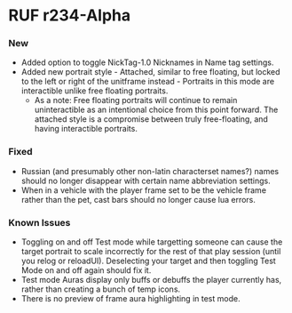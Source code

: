# RUF r234-Alpha
### New
* Added option to toggle NickTag-1.0 Nicknames in Name tag settings.
* Added new portrait style - Attached, similar to free floating, but locked to the left or right of the unitframe instead - Portraits in this mode are interactible unlike free floating portraits.
	* As a note: Free floating portraits will continue to remain uninteractible as an intentional choice from this point forward. The attached style is a compromise between truly free-floating, and having interactible portraits.

### Fixed
* Russian (and presumably other non-latin characterset names?) names should no longer disappear with certain name abbreviation settings.
* When in a vehicle with the player frame set to be the vehicle frame rather than the pet, cast bars should no longer cause lua errors.

### Known Issues
* Toggling on and off Test mode while targetting someone can cause the target portrait to scale incorrectly for the rest of that play session (until you relog or reloadUI). Deselecting your target and then toggling Test Mode on and off again should fix it.
* Test mode Auras display only buffs or debuffs the player currently has, rather than creating a bunch of temp icons.
* There is no preview of frame aura highlighting in test mode.